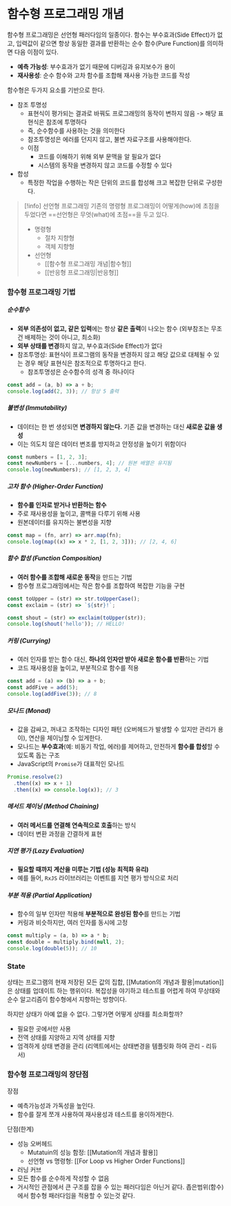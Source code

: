 # 함수형 프로그래밍 개념

함수형 프로그래밍은 선언형 패러다임의 일종이다. 함수는 부수효과(Side Effect)가 없고, 입력값이 같으면 항상 동일한 결과를 반환하는 순수 함수(Pure Function)를 의미하면 다음 이점이 있다.

- **예측 가능성**: 부수효과가 없기 때문에 디버깅과 유지보수가 용이
- **재사용성**: 순수 함수와 고차 함수를 조합해 재사용 가능한 코드를 작성


함수형은 두가지 요소를 기반으로 한다.

- 참조 투명성
	- 표현식이 평가되는 결과로 바꿔도 프로그래밍의 동작이 변하지 않음 -> 해당 표현식은 참조에 투명하다
	- 즉, 순수함수를 사용하는 것을 의미한다
	- 참조투명성은 에러를 던지지 않고, 불변 자료구조를 사용해야한다.
	- 이점
		- 코드를 이해하기 위해 외부 문맥을 알 필요가 없다
		- 시스템의 동작을 변경하지 않고 코드를 수정할 수 있다
- 합성
	- 특정한 작업을 수행하는 작은 단위의 코드를 합성해 크고 복잡한 단위로 구성한다.

>[!info] 선언형 프로그래밍
>기존의 명령형 프로그래밍이 어떻게(how)에 초점을 두었다면 ==선언형은 무엇(what)에 초점==을 두고 있다.
>- 명령형
>	- 절차 지향형
>	- 객체 지향형
>- 선언형
>	- [[함수형 프로그래밍 개념|함수형]]
>	- [[반응형 프로그래밍|반응형]]

### 함수형 프로그래밍 기법

##### 순수함수

- **외부 의존성이 없고, 같은 입력**에는 항상 **같은 출력**이 나오는 함수 (외부참조는 무조건 배제하는 것이 아니고, 최소화)
- **외부 상태를 변경**하지 않고, 부수효과(Side Effect)가 없다
- 참조투명성: 표현식이 프로그램의 동작을 변경하지 않고 해당 값으로 대체될 수 있는 경우 해당 표현식은 참조적으로 투명하다고 한다.
    - 참조투명성은 순수함수의 성격 중 하나이다

```jsx
const add = (a, b) => a + b;
console.log(add(2, 3)); // 항상 5 출력
```

##### 불변성 (Immutability)

- 데이터는 한 번 생성되면 **변경하지 않는다.** 기존 값을 변경하는 대신 **새로운 값을 생성**
- 이는 의도치 않은 데이터 변조를 방지하고 안정성을 높이기 위함이다

```jsx
const numbers = [1, 2, 3];
const newNumbers = [...numbers, 4]; // 원본 배열은 유지됨
console.log(newNumbers); // [1, 2, 3, 4]
```

##### 고차 함수 (Higher-Order Function)

- **함수를 인자로 받거나 반환하는 함수**
- 주로 재사용성을 높이고, 콜백을 다루기 위해 사용
- 원본데이터를 유지하는 불변성을 지향

```jsx
const map = (fn, arr) => arr.map(fn);
console.log(map((x) => x * 2, [1, 2, 3])); // [2, 4, 6]
```

##### 함수 합성 (Function Composition)

- **여러 함수를 조합해 새로운 동작**을 만드는 기법
- 함수형 프로그래밍에서는 작은 함수를 조합하여 복잡한 기능을 구현

```jsx
const toUpper = (str) => str.toUpperCase();
const exclaim = (str) => `${str}!`;

const shout = (str) => exclaim(toUpper(str));
console.log(shout('hello')); // HELLO!
```

##### 커링 (Currying)

- 여러 인자를 받는 함수 대신, **하나의 인자만 받아 새로운 함수를 반환**하는 기법
- 코드 재사용성을 높이고, 부분적으로 함수를 적용

```jsx
const add = (a) => (b) => a + b;
const addFive = add(5);
console.log(addFive(3)); // 8
```

##### 모나드 (Monad)

- 값을 감싸고, 꺼내고 조작하는 디자인 패턴 (오버헤드가 발생할 수 있지만 관리가 용이), 연산을 체이닝할 수 있게한다.
- 모나드는 **부수효과**(예: 비동기 작업, 에러)를 제어하고, 안전하게 **함수를 합성**할 수 있도록 돕는 구조
- JavaScript의 `Promise`가 대표적인 모나드

```jsx
Promise.resolve(2)
  .then((x) => x + 1)
  .then((x) => console.log(x)); // 3
```

##### 메서드 체이닝 (Method Chaining)

- **여러 메서드를 연결해 연속적으로 호출**하는 방식
- 데이터 변환 과정을 간결하게 표현

##### 지연 평가 (Lazy Evaluation)

- **필요할 때까지 계산을 미루는 기법 (성능 최적화 유리)**
- 예를 들어, `RxJS` 라이브러리는 이벤트를 지연 평가 방식으로 처리

##### 부분 적용 (Partial Application)

- 함수의 일부 인자만 적용해 **부분적으로 완성된 함수**를 만드는 기법
- 커링과 비슷하지만, 여러 인자를 동시에 고정

```jsx
const multiply = (a, b) => a * b;
const double = multiply.bind(null, 2);
console.log(double(5)); // 10
```

### State

상태는 프로그램의 현재 저장된 모든 값의 집합, [[Mutation의 개념과 활용|mutation]]은 상태를 업데이트 하는 행위이다. 복잡성을 야기하고 테스트를 어렵게 하여 무상태와 순수 알고리즘이 함수형에서 지향하는 방향이다.

하지만 상태가 아예 없을 수 없다. 그렇가면 어떻게 상태를 최소화할까?

- 필요한 곳에서만 사용
- 전역 상태를 지양하고 지역 상태를 지향
- 엄격하게 상태 변경을 관리 (리액트에서는 상태변경을 템플릿화 하여 관리 - 리듀서)


### 함수형 프로그래밍의 장단점

장점
- 예측가능성과 가독성을 높인다.
- 함수를 잘게 쪼개 사용하여 재사용성과 테스트를 용이하게한다.

단점(한계)
- 성능 오버헤드
	- Mutatuin의 성능 함정: [[Mutation의 개념과 활용]]
	- 선언형 vs 명령형: [[For Loop vs Higher Order Functions]]
- 러닝 커브
- 모든 함수를 순수하게 작성할 수 없음
- 거시적인 관점에서 큰 구조를 잡을 수 있는 패러다임은 아닌거 같다. 좁은범위(함수)에서 함수형 패러다임을 적용할 수 있는것 같다.